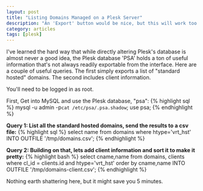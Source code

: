 ```yaml
---
layout: post
title: "Listing Domains Managed on a Plesk Server"
description: "An 'Export' button would be nice, but this will work too."
category: articles
tags: [plesk]
---
```


I've learned the hard way that while directly altering Plesk's database is almost never a good idea, the Plesk database 'PSA' holds a ton of useful information that's not always readily exportable from the interface.  Here are a couple of useful queries.  The first simply exports a list of "standard hosted" domains.  The second includes client information.

You'll need to be logged in as root.

First, Get into MySQL and use the Plesk database, "psa":
{% highlight sql %}
mysql -u admin -p`cat /etc/psa/.psa.shadow`;
use psa;
{% endhighlight %}

<strong>Query 1:  List all the standard hosted domains, send the results to a csv file:</strong>
{% highlight sql %}
select name from domains where htype='vrt_hst' INTO OUTFILE '/tmp/domains.csv';
{% endhighlight %}


<strong>Query 2:  Building on that, lets add client information and sort it to make it pretty:</strong>
{% highlight bash %}
select cname,name from domains, clients where cl_id = clients.id and htype='vrt_hst' order by cname,name INTO OUTFILE '/tmp/domains-client.csv';
{% endhighlight %}

Nothing earth shattering here, but it might save you 5 minutes.
